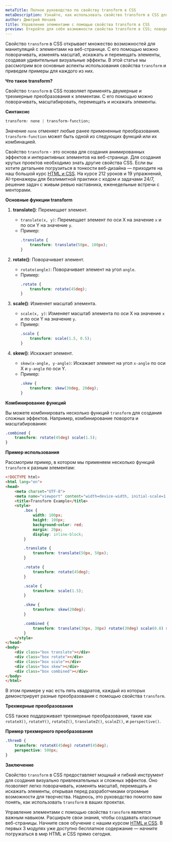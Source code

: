 ```yaml
---
metaTitle: Полное руководство по свойству transform в CSS
metaDescription: Узнайте, как использовать свойство transform в CSS для поворота, искажения и изменения масштаба элементов. Подробное руководство с примерами.
author: Дмитрий Нечаев
title: Управление элементами с помощью свойства transform в CSS
preview: Откройте для себя возможности свойства transform в CSS; поворот, искажение и изменение масштаба элементов. Примеры и советы по применению.
---
```


Свойство `transform` в CSS открывает множество возможностей для манипуляций с элементами на веб-странице. С его помощью можно поворачивать, изменять масштаб, искажать и перемещать элементы, создавая удивительные визуальные эффекты. В этой статье мы рассмотрим все основные аспекты использования свойства `transform` и приведем примеры для каждого из них.

**Что такое transform?**

Свойство `transform` в CSS позволяет применять двумерные и трехмерные преобразования к элементам. С его помощью можно поворачивать, масштабировать, перемещать и искажать элементы.

**Синтаксис**

```css
transform: none | transform-function;
```

Значение `none` отменяет любые ранее примененные преобразования. `transform-function` может быть одной из следующих функций или их комбинацией.

Свойство `transform` - это основа для создания анимированных эффектов и интерактивных элементов на веб-странице. Для создания крутых проектов необходимо знать другие свойства CSS. Если вы хотите детальнее погрузиться в тонкости веб-дизайна — приходите на наш большой курс [HTML и CSS](https://purpleschool.ru/course/html-css?utm_source=knowledgebase&utm_medium=text&utm_campaign=upravlenie-elementami-s-pomoshchyu-svoystva-transform-v-css). На курсе 212 уроков и 19 упражнений, AI-тренажеры для безлимитной практики с кодом и задачами 24/7, решение задач с живым ревью наставника, еженедельные встречи с менторами.

**Основные функции transform**

1. **translate()**: Перемещает элемент.
   - `translate(x, y)`: Перемещает элемент по оси X на значение `x` и по оси Y на значение `y`.
   - Пример:
     ```css
     .translate {
         transform: translate(50px, 100px);
     }
     ```

2. **rotate()**: Поворачивает элемент.
   - `rotate(angle)`: Поворачивает элемент на угол `angle`.
   - Пример:
     ```css
     .rotate {
         transform: rotate(45deg);
     }
     ```

3. **scale()**: Изменяет масштаб элемента.
   - `scale(x, y)`: Изменяет масштаб элемента по оси X на значение `x` и по оси Y на значение `y`.
   - Пример:
     ```css
     .scale {
         transform: scale(1.5, 0.5);
     }
     ```

4. **skew()**: Искажает элемент.
   - `skew(x-angle, y-angle)`: Искажает элемент на угол `x-angle` по оси X и `y-angle` по оси Y.
   - Пример:
     ```css
     .skew {
         transform: skew(30deg, 20deg);
     }
     ```

**Комбинирование функций**

Вы можете комбинировать несколько функций `transform` для создания сложных эффектов. Например, комбинирование поворота и масштабирования:

```css
.combined {
    transform: rotate(45deg) scale(1.5);
}
```

**Пример использования**

Рассмотрим пример, в котором мы применяем несколько функций `transform` к разным элементам:

```html
<!DOCTYPE html>
<html lang="en">
<head>
    <meta charset="UTF-8">
    <meta name="viewport" content="width=device-width, initial-scale=1.0">
    <title>Transform Example</title>
    <style>
        .box {
            width: 100px;
            height: 100px;
            background-color: red;
            margin: 20px;
            display: inline-block;
        }

        .translate {
            transform: translate(50px, 50px);
        }

        .rotate {
            transform: rotate(45deg);
        }

        .scale {
            transform: scale(1.5);
        }

        .skew {
            transform: skew(20deg);
        }

        .combined {
            transform: translate(30px, 30px) rotate(30deg) scale(0.8) skew(10deg, 15deg);
        }
    </style>
</head>
<body>
    <div class="box translate"></div>
    <div class="box rotate"></div>
    <div class="box scale"></div>
    <div class="box skew"></div>
    <div class="box combined"></div>
</body>
</html>
```

В этом примере у нас есть пять квадратов, каждый из которых демонстрирует разные преобразования с помощью свойства `transform`.

**Трехмерные преобразования**

CSS также поддерживает трехмерные преобразования, такие как `rotateX()`, `rotateY()`, `rotateZ()`, `translateZ()`, `scaleZ()`, и `perspective()`.

**Пример трехмерного преобразования**

```css
.threeD {
    transform: rotateX(45deg) rotateY(45deg);
    perspective: 500px;
}
```

**Заключение**

Свойство `transform` в CSS предоставляет мощный и гибкий инструмент для создания визуально привлекательных и сложных эффектов. Оно позволяет легко поворачивать, изменять масштаб, перемещать и искажать элементы, открывая перед разработчиками огромные возможности для творчества. Надеюсь, это руководство помогло вам понять, как использовать `transform` в ваших проектах.

Управление элементами с помощью свойства `transform` является важным навыком. Расширьте свои знания, чтобы создавать классные веб-страницы. Начните свое обучение с нашим курсом [HTML и CSS](https://purpleschool.ru/course/html-css?utm_source=knowledgebase&utm_medium=text&utm_campaign=upravlenie-elementami-s-pomoshchyu-svoystva-transform-v-css). В первых 3 модулях уже доступно бесплатное содержание — начните погружаться в мир HTML и CSS прямо сегодня.
